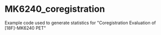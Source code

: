 # MK6240_coregistration
Example code used to generate statistics for "Coregistration Evaluation of [18F]-MK6240 PET"
